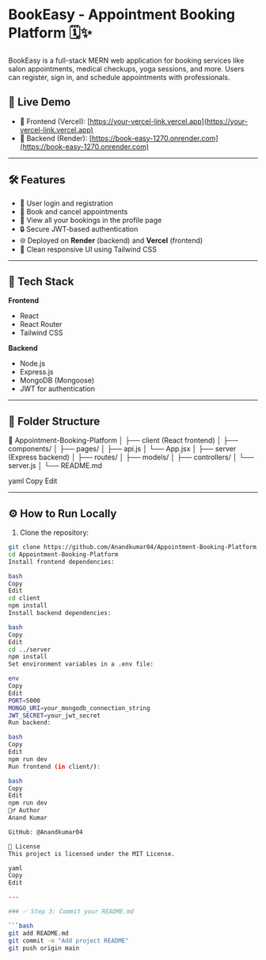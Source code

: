 # BookEasy - Appointment Booking Platform 🗓️✨

BookEasy is a full-stack MERN web application for booking services like salon appointments, medical checkups, yoga sessions, and more. Users can register, sign in, and schedule appointments with professionals.

## 🚀 Live Demo

- 🔗 Frontend (Vercel): [https://your-vercel-link.vercel.app](https://your-vercel-link.vercel.app)
- 🔗 Backend (Render): [https://book-easy-1270.onrender.com](https://book-easy-1270.onrender.com)

---

## 🛠️ Features

- 👤 User login and registration
- 📆 Book and cancel appointments
- 🧾 View all your bookings in the profile page
- 🔒 Secure JWT-based authentication
- 🌐 Deployed on **Render** (backend) and **Vercel** (frontend)
- 💅 Clean responsive UI using Tailwind CSS

---

## 🧱 Tech Stack

**Frontend**  
- React  
- React Router  
- Tailwind CSS  

**Backend**  
- Node.js  
- Express.js  
- MongoDB (Mongoose)  
- JWT for authentication  

---

## 📂 Folder Structure

📁 Appointment-Booking-Platform
│
├── client (React frontend)
│ ├── components/
│ ├── pages/
│ ├── api.js
│ └── App.jsx
│
├── server (Express backend)
│ ├── routes/
│ ├── models/
│ ├── controllers/
│ └── server.js
│
└── README.md

yaml
Copy
Edit

---

## ⚙️ How to Run Locally

1. Clone the repository:

```bash
git clone https://github.com/Anandkumar04/Appointment-Booking-Platform.git
cd Appointment-Booking-Platform
Install frontend dependencies:

bash
Copy
Edit
cd client
npm install
Install backend dependencies:

bash
Copy
Edit
cd ../server
npm install
Set environment variables in a .env file:

env
Copy
Edit
PORT=5000
MONGO_URI=your_mongodb_connection_string
JWT_SECRET=your_jwt_secret
Run backend:

bash
Copy
Edit
npm run dev
Run frontend (in client/):

bash
Copy
Edit
npm run dev
🙋‍♂️ Author
Anand Kumar

GitHub: @Anandkumar04

📃 License
This project is licensed under the MIT License.

yaml
Copy
Edit

---

### ✅ Step 3: Commit your README.md

```bash
git add README.md
git commit -m "Add project README"
git push origin main
